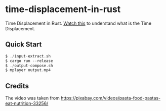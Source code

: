 # time-displacement-in-rust

Time Displacement in Rust. [Watch this](https://www.youtube.com/watch?v=RCF4DIIuMOk) to understand what is the Time Displacement.

## Quick Start

```c
$ ./input-extract.sh
$ cargo run --release
$ ./output-compose.sh
$ mplayer output.mp4
```

## Credits

The video was taken from https://pixabay.com/videos/pasta-food-pastas-eat-nutrition-33256/
